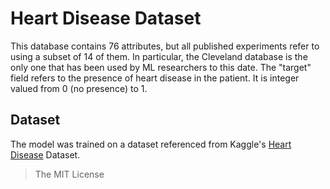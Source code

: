 # Heart Disease Dataset

This database contains 76 attributes, but all published experiments refer to using a subset of 14 of them. In particular, the Cleveland database is the only one that has been used by ML researchers to this date. The "target" field refers to the presence of heart disease in the patient. It is integer valued from 0 (no presence) to 1.

## Dataset
The model was trained on a dataset referenced from Kaggle's [Heart Disease](https://www.kaggle.com/ronitf/heart-disease-uci) Dataset.

> The MIT License
